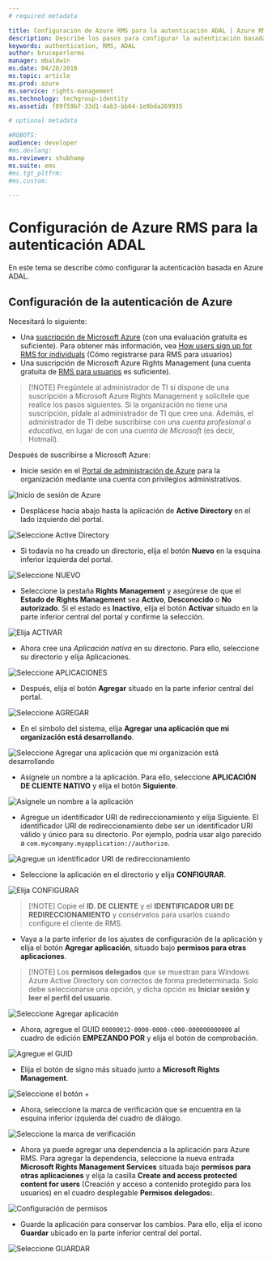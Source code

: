 ```yaml
---
# required metadata

title: Configuración de Azure RMS para la autenticación ADAL | Azure RMS
description: Describe los pasos para configurar la autenticación basada en Azure ADAL
keywords: authentication, RMS, ADAL
author: bruceperlerms
manager: mbaldwin
ms.date: 04/28/2016
ms.topic: article
ms.prod: azure
ms.service: rights-management
ms.technology: techgroup-identity
ms.assetid: f89f59b7-33d1-4ab3-bb64-1e9bda269935

# optional metadata

#ROBOTS:
audience: developer
#ms.devlang:
ms.reviewer: shubhamp
ms.suite: ems
#ms.tgt_pltfrm:
#ms.custom:

---
```


# Configuración de Azure RMS para la autenticación ADAL

En este tema se describe cómo configurar la autenticación basada en Azure ADAL.

## Configuración de la autenticación de Azure

Necesitará lo siguiente:

- Una [suscripción de Microsoft Azure](https://azure.microsoft.com/en-us/) (con una evaluación gratuita es suficiente). Para obtener más información, vea [How users sign up for RMS for individuals](../understand-explore/rms-for-individuals-user-sign-up.md) (Cómo registrarse para RMS para usuarios)
- Una suscripción de Microsoft Azure Rights Management (una cuenta gratuita de [RMS para usuarios](https://technet.microsoft.com/en-us/library/dn592127.aspx) es suficiente).

> [!NOTE] Pregúntele al administrador de TI si dispone de una suscripción a Microsoft Azure Rights Management y solicítele que realice los pasos siguientes. Si la organización no tiene una suscripción, pídale al administrador de TI que cree una. Además, el administrador de TI debe suscribirse con una *cuenta profesional o educativa*, en lugar de con una *cuenta de Microsoft* (es decir, Hotmail).

Después de suscribirse a Microsoft Azure:

- Inicie sesión en el [Portal de administración de Azure](https://manage.windowsazure.com) para la organización mediante una cuenta con privilegios administrativos.

![Inicio de sesión de Azure](../media/AzurePortalLogin.png)

- Desplácese hacia abajo hasta la aplicación de **Active Directory** en el lado izquierdo del portal.

![Seleccione Active Directory](../media/AzureADPick.png)

- Si todavía no ha creado un directorio, elija el botón **Nuevo** en la esquina inferior izquierda del portal.

![Seleccione NUEVO](../media/AzureNewBtn.png)

- Seleccione la pestaña **Rights Management** y asegúrese de que el **Estado de Rights Management** sea **Activo**, **Desconocido** o **No autorizado**. Si el estado es **Inactivo**, elija el botón **Activar** situado en la parte inferior central del portal y confirme la selección.

![Elija ACTIVAR](../media/RMTab.png)

- Ahora cree una *Aplicación nativa* en su directorio. Para ello, seleccione su directorio y elija Aplicaciones.

![Seleccione APLICACIONES](../media/CreateNativeApp.png)

- Después, elija el botón **Agregar** situado en la parte inferior central del portal.

![Seleccione AGREGAR](../media/AddAppBtn.png)

- En el símbolo del sistema, elija **Agregar una aplicación que mi organización está desarrollando**.

![Seleccione Agregar una aplicación que mi organización está desarrollando](../media/AddAnAppPick.png)

- Asígnele un nombre a la aplicación. Para ello, seleccione **APLICACIÓN DE CLIENTE NATIVO** y elija el botón **Siguiente**.

![Asígnele un nombre a la aplicación](../media/TellUsInput.png)

- Agregue un identificador URI de redireccionamiento y elija Siguiente.
  El identificador URI de redireccionamiento debe ser un identificador URI válido y único para su directorio. Por ejemplo, podría usar algo parecido a `com.mycompany.myapplication://authorize`.

![Agregue un identificador URI de redireccionamiento](../media/RedirectURI.png)

- Seleccione la aplicación en el directorio y elija **CONFIGURAR**.

![Elija CONFIGURAR](../media/ConfigYourApp.png)

>[!NOTE] Copie el **ID. DE CLIENTE** y el **IDENTIFICADOR URI DE REDIRECCIONAMIENTO** y consérvelos para usarlos cuando configure el cliente de RMS.

- Vaya a la parte inferior de los ajustes de configuración de la aplicación y elija el botón **Agregar aplicación**, situado bajo **permisos para otras aplicaciones**.

>[!NOTE] Los **permisos delegados** que se muestran para Windows Azure Active Directory son correctos de forma predeterminada. Solo debe seleccionarse una opción, y dicha opción es **Iniciar sesión y leer el perfil del usuario**.

![Seleccione Agregar aplicación](../media/PermissionsToOtherBtn.png)

- Ahora, agregue el GUID `00000012-0000-0000-c000-000000000000` al cuadro de edición **EMPEZANDO POR** y elija el botón de comprobación.

![Agregue el GUID](../media/AddGUID.png)

- Elija el botón de signo más situado junto a **Microsoft Rights Management**.

![Seleccione el botón +](../media/ChoosePlusBtn.png)

- Ahora, seleccione la marca de verificación que se encuentra en la esquina inferior izquierda del cuadro de diálogo.

![Seleccione la marca de verificación](../media/ChooseCheck.png)

- Ahora ya puede agregar una dependencia a la aplicación para Azure RMS. Para agregar la dependencia, seleccione la nueva entrada **Microsoft Rights Management Services** situada bajo **permisos para otras aplicaciones** y elija la casilla **Create and access protected content for users** (Creación y acceso a contenido protegido para los usuarios) en el cuadro desplegable **Permisos delegados:**.

![Configuración de permisos](../media/AddDependency.png)

- Guarde la aplicación para conservar los cambios. Para ello, elija el icono **Guardar** ubicado en la parte inferior central del portal.

![Seleccione GUARDAR](../media/SaveApplication.png)


<!--HONumber=Jun16_HO2-->


